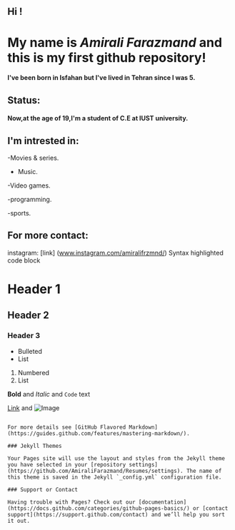 
 
## Hi !

# My name is  _Amirali Farazmand_ and this is my first github repository!

#### I've been born in Isfahan but I've lived in Tehran since I was 5.

## Status:
#### Now,at the age of 19,I'm a student of C.E at IUST university.


## I'm intrested in:
-Movies & series.

- Music.

-Video games.

-programming.

-sports.
 
 ## For more contact:
 
 instagram: [link] (www.instagram.com/amiralifrzmnd/)
Syntax highlighted code block

# Header 1
## Header 2
### Header 3

- Bulleted
- List

1. Numbered
2. List

**Bold** and _Italic_ and `Code` text

[Link](url) and ![Image](src)
```

For more details see [GitHub Flavored Markdown](https://guides.github.com/features/mastering-markdown/).

### Jekyll Themes

Your Pages site will use the layout and styles from the Jekyll theme you have selected in your [repository settings](https://github.com/AmiraliFarazmand/Resumes/settings). The name of this theme is saved in the Jekyll `_config.yml` configuration file.

### Support or Contact

Having trouble with Pages? Check out our [documentation](https://docs.github.com/categories/github-pages-basics/) or [contact support](https://support.github.com/contact) and we’ll help you sort it out.
